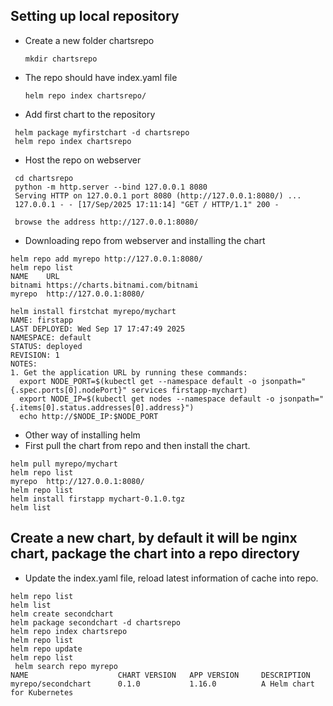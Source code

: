 ## Setting up local repository
- Create a new folder chartsrepo
  ```
  mkdir chartsrepo
  ```
- The repo should have index.yaml file
  ```
  helm repo index chartsrepo/
  ```
- Add first chart to the repository
 ```
  helm package myfirstchart -d chartsrepo
  helm repo index chartsrepo
 ```
- Host the repo on webserver
 ```
  cd chartsrepo
  python -m http.server --bind 127.0.0.1 8080
  Serving HTTP on 127.0.0.1 port 8080 (http://127.0.0.1:8080/) ...
  127.0.0.1 - - [17/Sep/2025 17:11:14] "GET / HTTP/1.1" 200 -

  browse the address http://127.0.0.1:8080/
 ```

- Downloading repo from webserver and installing the chart
```
helm repo add myrepo http://127.0.0.1:8080/
helm repo list
NAME    URL
bitnami https://charts.bitnami.com/bitnami
myrepo  http://127.0.0.1:8080/

helm install firstchat myrepo/mychart
NAME: firstapp
LAST DEPLOYED: Wed Sep 17 17:47:49 2025
NAMESPACE: default
STATUS: deployed
REVISION: 1
NOTES:
1. Get the application URL by running these commands:
  export NODE_PORT=$(kubectl get --namespace default -o jsonpath="{.spec.ports[0].nodePort}" services firstapp-mychart)
  export NODE_IP=$(kubectl get nodes --namespace default -o jsonpath="{.items[0].status.addresses[0].address}")
  echo http://$NODE_IP:$NODE_PORT
```

- Other way of installing helm
- First pull the chart from repo and then install the chart.
```
helm pull myrepo/mychart
helm repo list
myrepo  http://127.0.0.1:8080/
helm repo list
helm install firstapp mychart-0.1.0.tgz
helm list
```

## Create a new chart, by default it will be nginx chart, package the chart into a repo directory
 - Update the index.yaml file, reload latest information of cache into repo.
```
helm repo list
helm list
helm create secondchart
helm package secondchart -d chartsrepo
helm repo index chartsrepo
helm repo list
helm repo update
helm repo list
 helm search repo myrepo
NAME                    CHART VERSION   APP VERSION     DESCRIPTION
myrepo/secondchart      0.1.0           1.16.0          A Helm chart for Kubernetes

```

 
  
